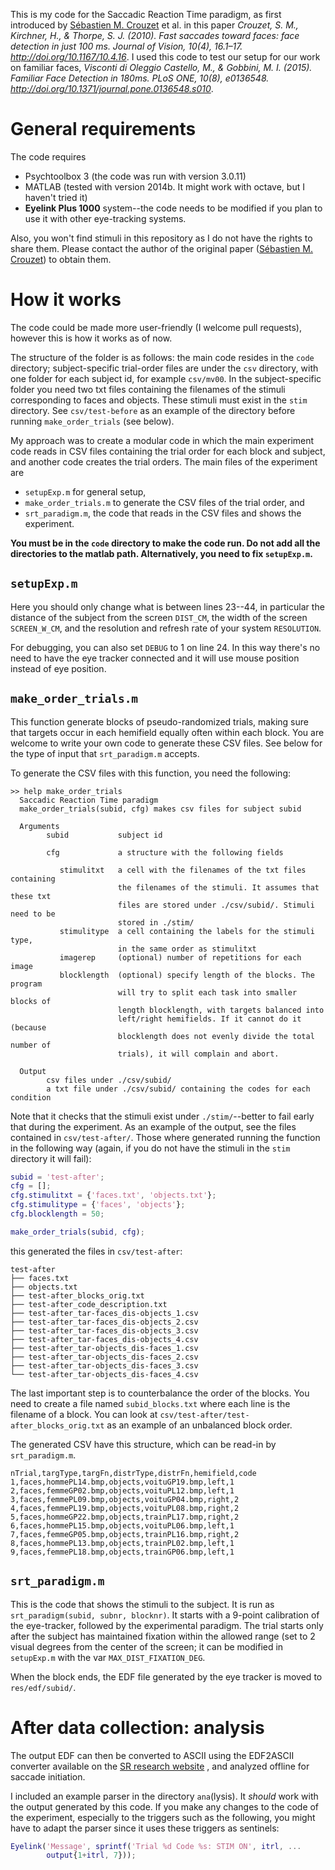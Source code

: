 This is my code for the Saccadic Reaction Time paradigm, as first
introduced by [Sébastien M. Crouzet](https://scrouzet.github.io/) et al.
in this paper *Crouzet, S. M., Kirchner, H., & Thorpe, S. J. (2010). Fast
saccades toward faces: face detection in just 100 ms. Journal of Vision,
10(4), 16.1–17. http://doi.org/10.1167/10.4.16*. I used this code to
test our setup for our work on familiar faces, *Visconti di Oleggio
Castello, M., & Gobbini, M. I. (2015). Familiar Face Detection in 180ms.
PLoS ONE, 10(8), e0136548.
http://doi.org/10.1371/journal.pone.0136548.s010*.

# General requirements
The code requires

- Psychtoolbox 3 (the code was run with version 3.0.11)
- MATLAB (tested with version 2014b. It might work with octave, but I
  haven't tried it)
- **Eyelink Plus 1000** system--the code needs to be modified if you
  plan to use it with other eye-tracking systems.

Also, you won't find stimuli in this repository as I do not have the
rights to share them. Please contact the author of the original paper
([Sébastien M. Crouzet](https://scrouzet.github.io/)) to obtain them.

# How it works
The code could be made more user-friendly (I welcome pull requests),
however this is how it works as of now.

The structure of the folder is as follows: the main code resides in the
`code` directory; subject-specific trial-order files are under the `csv`
directory, with one folder for each subject id, for example `csv/mv00`.
In the subject-specific folder you need two txt files containing the
filenames of the stimuli corresponding to faces and objects. These
stimuli must exist in the `stim` directory. See `csv/test-before` as an
example of the directory before running `make_order_trials` (see below).

My approach was to create a modular code in which the main experiment
code reads in CSV files containing the trial order for each block and
subject, and another code creates the trial orders. The main files of 
the experiment are 

- `setupExp.m` for general setup, 
- `make_order_trials.m` to generate the CSV files of the trial order,
  and
- `srt_paradigm.m`, the code that reads in the CSV files and shows the
  experiment.

**You must be in the `code` directory to make the code run. Do not add
all the directories to the matlab path. Alternatively, you need to fix
`setupExp.m`.**

## `setupExp.m`
Here you should only change what is between lines 23--44, in particular
the distance of the subject from the screen `DIST_CM`, the width of the
screen `SCREEN_W_CM`, and the resolution and refresh rate of your system
`RESOLUTION`.

For debugging, you can also set `DEBUG` to 1 on line 24. In this way
there's no need to have the eye tracker connected and it will use mouse
position instead of eye position.

## `make_order_trials.m`
This function generate blocks of pseudo-randomized trials, making sure
that targets occur in each hemifield equally often within each block.
You are welcome to write your own code to generate these CSV files. See
below for the type of input that `srt_paradigm.m` accepts.

To generate the CSV files with this function, you need the following:

```
>> help make_order_trials
  Saccadic Reaction Time paradigm
  make_order_trials(subid, cfg) makes csv files for subject subid

  Arguments
        subid           subject id

        cfg             a structure with the following fields

           stimulitxt   a cell with the filenames of the txt files containing
                        the filenames of the stimuli. It assumes that these txt
                        files are stored under ./csv/subid/. Stimuli need to be
                        stored in ./stim/
           stimulitype  a cell containing the labels for the stimuli type, 
                        in the same order as stimulitxt 
           imagerep     (optional) number of repetitions for each image
           blocklength  (optional) specify length of the blocks. The program
                        will try to split each task into smaller blocks of
                        length blocklength, with targets balanced into
                        left/right hemifields. If it cannot do it (because
                        blocklength does not evenly divide the total number of
                        trials), it will complain and abort.

  Output
        csv files under ./csv/subid/
        a txt file under ./csv/subid/ containing the codes for each condition
```

Note that it checks that the stimuli exist under `./stim/`--better to fail 
early that during the experiment. As an example of the output, see the
files contained in `csv/test-after/`. Those where generated running
the function in the following way (again, if you do not have the stimuli
in the `stim` directory it will fail):

``` matlab
subid = 'test-after';
cfg = [];
cfg.stimulitxt = {'faces.txt', 'objects.txt'};
cfg.stimulitype = {'faces', 'objects'};
cfg.blocklength = 50;

make_order_trials(subid, cfg);
```

this generated the files in `csv/test-after`:

```
test-after
├── faces.txt
├── objects.txt
├── test-after_blocks_orig.txt
├── test-after_code_description.txt
├── test-after_tar-faces_dis-objects_1.csv
├── test-after_tar-faces_dis-objects_2.csv
├── test-after_tar-faces_dis-objects_3.csv
├── test-after_tar-faces_dis-objects_4.csv
├── test-after_tar-objects_dis-faces_1.csv
├── test-after_tar-objects_dis-faces_2.csv
├── test-after_tar-objects_dis-faces_3.csv
└── test-after_tar-objects_dis-faces_4.csv
```

The last important step is to counterbalance the order of the blocks.
You need to create a file named `subid_blocks.txt` where each line is
the filename of a block. You can look at
`csv/test-after/test-after_blocks_orig.txt` as an example of an unbalanced
block order.

The generated CSV have this structure, which can be read-in by
`srt_paradigm.m`.

```
nTrial,targType,targFn,distrType,distrFn,hemifield,code
1,faces,hommePL14.bmp,objects,voituGP19.bmp,left,1
2,faces,femmeGP02.bmp,objects,voituPL12.bmp,left,1
3,faces,femmePL09.bmp,objects,voituGP04.bmp,right,2
4,faces,femmePL19.bmp,objects,voituPL08.bmp,right,2
5,faces,hommeGP22.bmp,objects,trainPL17.bmp,right,2
6,faces,hommePL15.bmp,objects,voituPL06.bmp,left,1
7,faces,femmeGP05.bmp,objects,trainPL16.bmp,right,2
8,faces,hommePL13.bmp,objects,trainPL02.bmp,left,1
9,faces,femmePL18.bmp,objects,trainGP06.bmp,left,1
```

## `srt_paradigm.m`
This is the code that shows the stimuli to the subject. It is run as 
`srt_paradigm(subid, subnr, blocknr)`. It starts with a 9-point
calibration of the eye-tracker, followed by the experimental paradigm.
The trial starts only after the subject has maintained fixation within
the allowed range (set to 2 visual degrees from the center of the
screen; it can be modified in `setupExp.m` with the var
`MAX_DIST_FIXATION_DEG`.

When the block ends, the EDF file generated by the eye tracker is moved
to `res/edf/subid/`.

# After data collection: analysis
The output EDF can then be converted to ASCII using the EDF2ASCII
converter available on the [SR research website](http://sr-support.com/)
, and analyzed offline for saccade initiation.

I included an example parser in the directory `ana`(lysis). It *should*
work with the output generated by this code. If you make any changes to
the code of the experiment, especially to the triggers such as the
following, you might have to adapt the parser since it uses these triggers as
sentinels:

```matlab
Eyelink('Message', sprintf('Trial %d Code %s: STIM ON', itrl, ...
        output{1+itrl, 7}));
```
